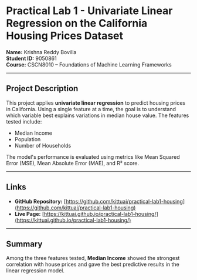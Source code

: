 # Practical Lab 1 - Univariate Linear Regression on the California Housing Prices Dataset

**Name:** Krishna Reddy Bovilla  
**Student ID:** 9050861  
**Course:** CSCN8010 – Foundations of Machine Learning Frameworks  

---

##  Project Description

This project applies **univariate linear regression** to predict housing prices in California. Using a single feature at a time, the goal is to understand which variable best explains variations in median house value. The features tested include:

- Median Income  
- Population  
- Number of Households

The model's performance is evaluated using metrics like Mean Squared Error (MSE), Mean Absolute Error (MAE), and R² score.

---

## Links

- **GitHub Repository:** [https://github.com/kittuai/practical-lab1-housing](https://github.com/kittuai/practical-lab1-housing)  
- **Live Page:** [https://kittuai.github.io/practical-lab1-housing/](https://kittuai.github.io/practical-lab1-housing/)

---

##  Summary

Among the three features tested, **Median Income** showed the strongest correlation with house prices and gave the best predictive results in the linear regression model.

